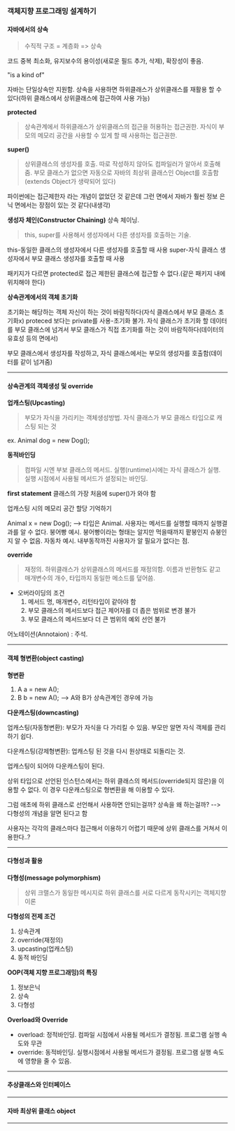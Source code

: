 ### 객체지향 프로그래밍 설계하기

#### 자바에서의 상속

> 수직적 구조 = 계층화 => 상속

코드 중복 최소화, 유지보수의 용이성(새로운 필드 추가, 삭제), 확장성이 좋음.

"is a kind of"

자바는 단일상속만 지원함.
상속을 사용하면 하위클래스가 상위클래스를 재활용 할 수 있다(하위 클래스에서 상위클래스에 접근하여 사용 가능)

**protected**
>상속관계에서 하위클래스가 상위클래스의 접근을 허용하는 접근권한. 자식이 부모의 메모리 공간을 사용할 수 있게 할 때 사용하는 접근권한.

**super()**
>상위클래스의 생성자를 호출.
따로 작성하지 않아도 컴파일러가 알아서 호출해줌.
부모 클래스가 없으면 자동으로 자바의 최상위 클래스인 Object를 호출함(extends Object가 생략되어 있다)

파이썬에는 접근제한자 라는 개념이 없었던 것 같은데 그런 면에서 자바가 훨씬 정보 은닉 면에서는 장점이 있는 것 같다(내생각)


**생성자 체인(Constructor Chaining)**
상속 체이닝.
>this, super를 사용해서 생성자에서 다른 생성자를 호출하는 기술. 

this-동일한 클래스의 생성자에서 다른 생성자를 호출할 때 사용
super-자식 클래스 생성자에서 부모 클래스 생성자를 호출할 때 사용

패키지가 다르면 protected로 접근 제한된 클래스에 접근할 수 없다.(같은 패키지 내에 위치해야 한다)

**상속관계에서의 객체 초기화**

초기화는 해당하는 객체 자신이 하는 것이 바람직하다(자식 클래스에서 부모 클래스 초기화x)
proteced 보다는 private를 사용-초기화 불가.
자식 클래스가 초기화 할 데이터를 부모 클래스에 넘겨서 부모 클래스가 직접 초기화를 하는 것이 바람직하다(데이터의 유효성 등의 면에서)

부모 클래스에서 생성자를 작성하고, 자식 클래스에서는 부모의 생성자를 호출함(데이터를 같이 넘겨줌)


---

#### 상속관계의 객체생성 및 override

**업캐스팅(Upcasting)**
> 부모가 자식을 가리키는 객체생성방법.
> 자식 클래스가 부모 클래스 타입으로 캐스팅 되는 것

ex. Animal dog = new Dog();

**동적바인딩**
> 컴파일 시엔 부보 클래스의 메서드. 실행(runtime)시에는 자식 클래스가 실행.
> 실행 시점에서 사용될 메서드가 셜정되는 바인딩.

**first statement**
클래스의 가장 처음에 super()가 와야 함

업캐스팅 시의 메모리 공간 할당 기억하기

Animal x = new Dog();
--> 타입은 Animal. 사용자는 메서드를 실행할 때까지 실행결과를 알 수 없다. 붕어빵 예시. 붕어빵이라는 형태는 알지만 먹을때까지 팥붕인지 슈붕인지 알 수 없음. 자동차 예시. 내부동작까진 사용자가 알 필요가 없다는 점.

**override**
> 재정의.
> 하위클래스가 상위클래스의 메서드를 재정의함. 이름과 반환형도 같고 매개변수의 개수, 타입까지 동일한 메소드를 덮어씀. 

- 오버라이딩의 조건
    1. 메서드 명, 매개변수, 리턴타입이 같아야 함
    2. 부모 클래스의 메서드보다 접근 제어자를 더 좁은 범위로 변경 불가
    3. 부모 클래스의 메서드보다 더 큰 범위의 예외 선언 불가

어노테이션(Annotaion) : 주석.

---

#### 객체 형변환(object casting)

**형변환**
1. A a = new A();
2. B b = new A(); --> A와 B가 상속관계인 경우에 가능


**다운캐스팅(downcasting)**

업캐스팅(자동형변환): 부모가 자식을 다 가리킬 수 있음. 부모만 알면 자식 객체를 관리하기 쉽다.

다운캐스팅(강제형변환): 업캐스팅 된 것을 다시 원상태로 되돌리는 것. 

업캐스팅이 되어야 다운캐스팅이 된다.

상위 타입으로 선언된 인스턴스에서는 하위 클래스의 메서드(override되지 않은)을 이용할 수 없다. 이 경우 다운캐스팅으로 형변환을 해 이용할 수 있다.

그럼 애초에 하위 클래스로 선언해서 사용하면 안되는걸까? 상속을 왜 하는걸까?
--> 다형성의 개념을 알면 된다고 함

사용자는 각각의 클래스마다 접근해서 이용하기 어렵기 때문에 상위 클래스를 거쳐서 이용한다..?

---

#### 다형성과 활용

**다형성(message polymorphism)**
> 상위 크랠스가 동일한 메시지로 하위 클래스를 서로 다르게 동작시키는 객체지향 이론

**다형성의 전제 조건**
1. 상속관계
2. override(재정의)
3. upcasting(업캐스팅)
4. 동적 바인딩

**OOP(객체 지향 프로그래밍)의 특징**
1. 정보은닉
2. 상속
3. 다형성

**Overload와 Override**
- overload: 정적바인딩. 컴파일 시점에서 사용될 메서드가 결정됨. 프로그램 실행 속도와 무관
- override: 동적바인딩. 실행시점에서 사용될 메서드가 결정됨. 프로그램 실행 속도에 영향을 줄 수 있음.

---

#### 추상클래스와 인터페이스


---

#### 자바 최상위 클래스 object


---
